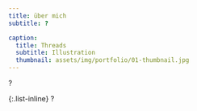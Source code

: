 ```yaml
---
title: über mich
subtitle: ?

caption:
  title: Threads
  subtitle: Illustration
  thumbnail: assets/img/portfolio/01-thumbnail.jpg
---
```

?

{:.list-inline}
?

